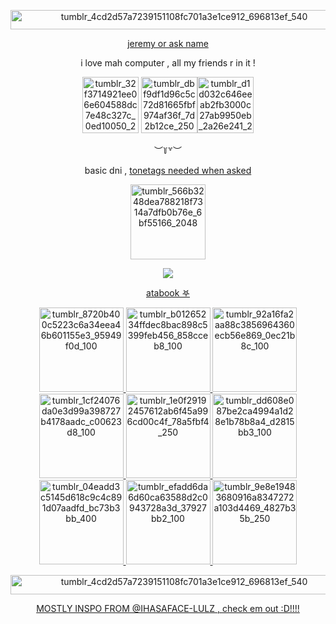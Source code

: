 
<p align="center"> <img width="540" height="31" alt="tumblr_4cd2d57a7239151108fc701a3e1ce912_696813ef_540" src="https://github.com/user-attachments/assets/fb9ed6fb-f780-46f7-9faf-b40cefa968d5" />


  <p align="center"> <ins> jeremy or ask name
    <p align="center"> i love mah computer , all my friends r in it !
<div align="center">
  
<img width="90" height="90" alt="tumblr_32f3714921ee06e604588dc7e48c327c_0ed10050_250" src="https://github.com/user-attachments/assets/6a7f14d8-091e-4471-89f3-12cc0dabb22a" />
<img width="90" height="90" alt="tumblr_dbf9df1d96c5c72d81665fbf974af36f_7d2b12ce_250" src="https://github.com/user-attachments/assets/9e9d9260-45be-4e14-bce0-3ea5fa5a7216" /><img width="90" height="90" alt="tumblr_d1d032c646eeab2fb3000c27ab9950eb_2a26e241_250" src="https://github.com/user-attachments/assets/3c4827fc-99c5-4f52-81f1-4bb93569754c" />



 <p align="center"> ︶꒦꒷︶
   <div align="center">
   basic dni , <ins>tonetags needed when asked
   <p align="center"> <img width="120" height="120" alt="tumblr_566b3248dea788218f7314a7dfb0b76e_6bf55166_2048" src="https://github.com/user-attachments/assets/bc4c263b-103a-40f6-a00d-2b8652ecb7d2" />
<p align="center">
  <img src="https://komarev.com/ghpvc/?username=pain-body&color=8466bc&style=plastic&label=deep+sea+bunnies+｡">
<p align="center"> <p align="center"> <a href="https://urbanshadee.atabook.org">atabook 𖤐</a>

 <p align="center"> <img width="135" height="135" alt="tumblr_8720b400c5223c6a34eea46b601155e3_95949f0d_100"src="https://github.com/user-attachments/assets/d65d12dd-bfca-4f14-8587-996309f2ac38" />
<img width="135" height="135" alt="tumblr_b01265234ffdec8bac898c5399feb456_858cceb8_100" src="https://github.com/user-attachments/assets/43633a5a-033a-4ca8-b3f6-aabdd6c73ca8" />
<img width="135" height="135" alt="tumblr_92a16fa2aa88c3856964360ecb56e869_0ec21b8c_100" src="https://github.com/user-attachments/assets/88a96eb5-8c33-4113-a5fe-6f076a9a4518" />
<img width="135" height="135" alt="tumblr_1cf24076da0e3d99a398727b4178aadc_c00623d8_100" src="https://github.com/user-attachments/assets/48835bdf-dc40-4905-b468-54ba159934c1" />
<img width="135" height="135" alt="tumblr_1e0f29192457612ab6f45a996cd00c4f_78a5fbf4_250" src="https://github.com/user-attachments/assets/0028e865-1ba8-4042-8d8f-c4c0a10da579" />
<img width="135" height="135" alt="tumblr_dd608e087be2ca4994a1d28e1b78b8a4_d2815bb3_100" src="https://github.com/user-attachments/assets/9d55841b-c3cc-40f7-b41f-68ebe3180d37" />
<img width="135" height="135" alt="tumblr_04eadd3c5145d618c9c4c891d07aadfd_bc73b3bb_400"src="https://github.com/user-attachments/assets/d21c4a7d-0348-4c54-89ba-a68e0f5f685b" />
<img width="135" height="135" alt="tumblr_efadd6da6d60ca63588d2c0943728a3d_37927bb2_100" src="https://github.com/user-attachments/assets/256b1768-3e71-492c-9581-3c9f49476e8c" />
<img width="135" height="135" alt="tumblr_9e8e19483680916a8347272a103d4469_4827b35b_250" src="https://github.com/user-attachments/assets/4a4779b8-0c4d-4c5b-bd3d-7521075c6175" />

<div align="center">
<p align="center"> <img width="540" height="31" alt="tumblr_4cd2d57a7239151108fc701a3e1ce912_696813ef_540" src="https://github.com/user-attachments/assets/fb9ed6fb-f780-46f7-9faf-b40cefa968d5" />
<p align="center"> MOSTLY INSPO FROM @IHASAFACE-LULZ , check em out :D!!!!
